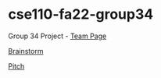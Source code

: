 # cse110-fa22-group34

Group 34 Project - [Team Page](./admin/team.md)

[Brainstorm](./specs/brainstorm)

[Pitch](./specs/pitch)
